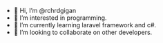 - 👋 Hi, I’m @rchrdgigan
- 👀 I’m interested in programming.
- 🌱 I’m currently learning laravel framework and c#.
- 💞️ I’m looking to collaborate on other developers.

<!---
rchrdgigan/rchrdgigan is a ✨ special ✨ repository because its `README.md` (this file) appears on your GitHub profile.
You can click the Preview link to take a look at your changes.
--->

